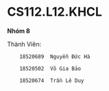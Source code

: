 # CS112.L12.KHCL 
**Nhóm 8**

Thành Viên:

        18520689  Nguyễn Đức Hà 

        18520502  Võ Gia Bảo     

        18520674  Trần Lê Duy    

